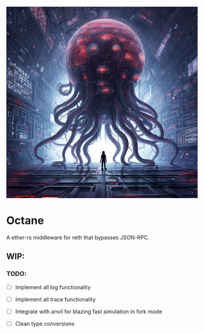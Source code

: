 ![](assets/Octane.png)

# Octane

A ether-rs middleware for reth that bypasses JSON-RPC.

## WIP:

### TODO:

- [ ] Implement all log functionality
- [ ] Implement all trace functionality
- [ ] Integrate with anvil for blazing fast simulation in fork mode
- [ ] Clean type conversions

